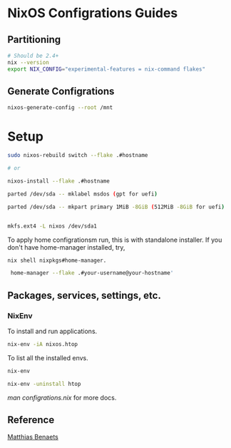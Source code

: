 # NixOS Configrations Guides

## Partitioning

```sh
# Should be 2.4+
nix --version
export NIX_CONFIG="experimental-features = nix-command flakes"
```

## Generate Configrations

```sh
nixos-generate-config --root /mnt
```

# Setup

```sh
sudo nixos-rebuild switch --flake .#hostname

# or

nixos-install --flake .#hostname

```

```sh
parted /dev/sda -- mklabel msdos (gpt for uefi)

parted /dev/sda -- mkpart primary 1MiB -8GiB (512MiB -8GiB for uefi)


mkfs.ext4 -L nixos /dev/sda1
```

To apply home configrationsm run, this is with standalone installer.
If you don't have home-manager installed, try,

```sh
nix shell nixpkgs#home-manager.
```

```sh
 home-manager --flake .#your-username@your-hostname'
```

## Packages, services, settings, etc.

### NixEnv

To install and run applications.

```sh
nix-env -iA nixos.htop
```

To list all the installed envs.

```sh
nix-env
```

```sh
nix-env -uninstall htop
```

_man configrations.nix_ for more docs.

## Reference

[Matthias Benaets](https://www.youtube.com/watch?v=AGVXJ-TIv3Y&t=1164s)
